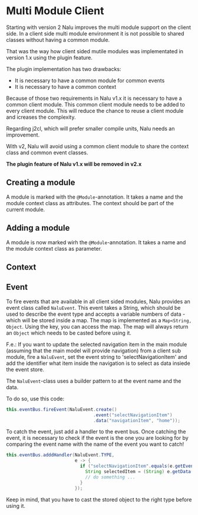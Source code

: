 # Multi Module Client
Starting with version 2 Nalu improves the multi module support on the client side. In a client side multi module environment it is not possible to shared classes without having a common module.

That was the way how client sided mutile modules was implementated in version 1.x using the plugin feature. 

The plugin implementation has two drawbacks:
* It is necessary to have a common module for common events
* It is necessary to have a common context

Because of those two requirements in Nalu v1.x it is necessary to have a common client module. This common client module needs to be added to every client module. This will reduce the chance to reuse a client module and icreases the complexity.

Regarding j2cl, which will prefer smaller compile units, Nalu needs an improvement.

With v2, Nalu will avoid using a common client module to share the context class and common event classes. 

**The plugin feature of Nalu v1.x will be removed in v2.x**

## Creating a module
A module is marked with the `@Module`-annotation. It takes a name and the module context class as attributes. The context should be part of the current module.



## Adding a module
A module is now marked wirh the `@Module`-annotation. It takes a name and the module context class as parameter.

## Context

## Event
To fire events that are available in all client sided modules, Nalu provides an event class called `NaluEvent`. This event takes a String, which should be used to describe the event type and accepts a variable numbers of data - which will be stored inside a map. The map is implemented as a `Map<String, Object`. Using the key, you can access the map. The map will always return an `Object` which needs to be casted before using it.

F.e.: If you want to update the selected navigation item in the main module (assuming that the main model will provide navigation) from a client sub module, fire a `NaluEvent`, set the event string to 'selectNavigationItem' and add the identifier what item inside the navigation is to select as data insiede the event store.

The `NaluEvent`-class uses a builder pattern to at the event name and the data. 

To do so, use this code:
```java
this.eventBus.fireEvent(NaluEvent.create()
                                 .event("selectNavigationItem")
                                 .data("navigationItem", "home"));
```


To catch the event, just add a handler to the event bus. Once catching the event, it is necessary to check if the event is the one you are looking for by comparing the event name with the name of the event you want to catch!
```java
this.eventBus.adddHandler(NaluEvent.TYPE,
                          e -> {
                            if ("selectNavigationItem".equals(e.getEvent())) {
                              String selectedItem = (String) e.getData("navigationItem");
                              // do something ... 
                            }
                          });
```
Keep in mind, that you have to cast the stored object to the right type before using it.

